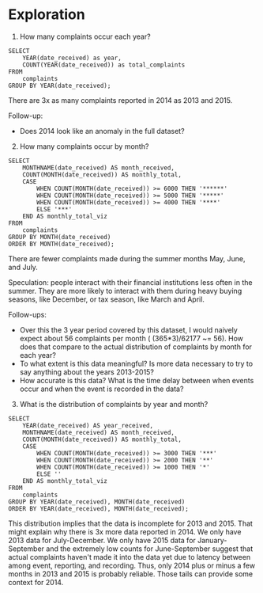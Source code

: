 # Exploration

1. How many complaints occur each year?
```
SELECT
    YEAR(date_received) as year,
    COUNT(YEAR(date_received)) as total_complaints
FROM
    complaints
GROUP BY YEAR(date_received);
```
There are 3x as many complaints reported in 2014 as 2013 and 2015.

Follow-up:
* Does 2014 look like an anomaly in the full dataset?

2. How many complaints occur by month?
```
SELECT
    MONTHNAME(date_received) AS month_received,
    COUNT(MONTH(date_received)) AS monthly_total,
    CASE
        WHEN COUNT(MONTH(date_received)) >= 6000 THEN '******'
        WHEN COUNT(MONTH(date_received)) >= 5000 THEN '*****'
        WHEN COUNT(MONTH(date_received)) >= 4000 THEN '****'
        ELSE '***'
    END AS monthly_total_viz
FROM
    complaints
GROUP BY MONTH(date_received)
ORDER BY MONTH(date_received);
```
There are fewer complaints made during the summer months May, June, and July.

Speculation: people interact with their financial institutions less often in the summer. They are more likely to interact with them during heavy buying seasons, like December, or tax season, like March and April.

Follow-ups:
* Over this the 3 year period covered by this dataset, I would naively expect about 56 complaints per month ( (365*3)/62177 ~= 56). How does that compare to the actual distribution of complaints by month for each year?
* To what extent is this data meaningful? Is more data necessary to try to say anything about the years 2013-2015?
* How accurate is this data? What is the time delay between when events occur and when the event is recorded in the data?

3. What is the distribution of complaints by year and month?
```
SELECT
    YEAR(date_received) AS year_received,
    MONTHNAME(date_received) AS month_received,
    COUNT(MONTH(date_received)) AS monthly_total,
    CASE
        WHEN COUNT(MONTH(date_received)) >= 3000 THEN '***'
        WHEN COUNT(MONTH(date_received)) >= 2000 THEN '**'
        WHEN COUNT(MONTH(date_received)) >= 1000 THEN '*'
        ELSE ''
    END AS monthly_total_viz
FROM
    complaints
GROUP BY YEAR(date_received), MONTH(date_received)
ORDER BY YEAR(date_received), MONTH(date_received);
```
This distribution implies that the data is incomplete for 2013 and 2015. That might explain why there is 3x more data reported in 2014. We only have 2013 data for July-December. We only have 2015 data for January-September and the extremely low counts for June-September suggest that actual complaints haven't made it into the data yet due to latency between among event, reporting, and recording. Thus, only 2014 plus or minus a few months in 2013 and 2015 is probably reliable. Those tails can provide some context for 2014.
